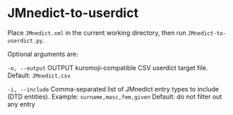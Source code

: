 # JMnedict-to-userdict

Place `JMnedict.xml` in the current working directory, then run `JMnedict-to-userdict.py`. 

Optional arguments are:

`-o, --output`    OUTPUT kuromoji-compatible CSV userdict target file. Default: `JMnedict.csv`

`-i, --include`   Comma-separated list of JMnedict entry types to include (DTD entities).
                  Example: `surname,masc,fem,given`
                  Default: do not filter out any entry

